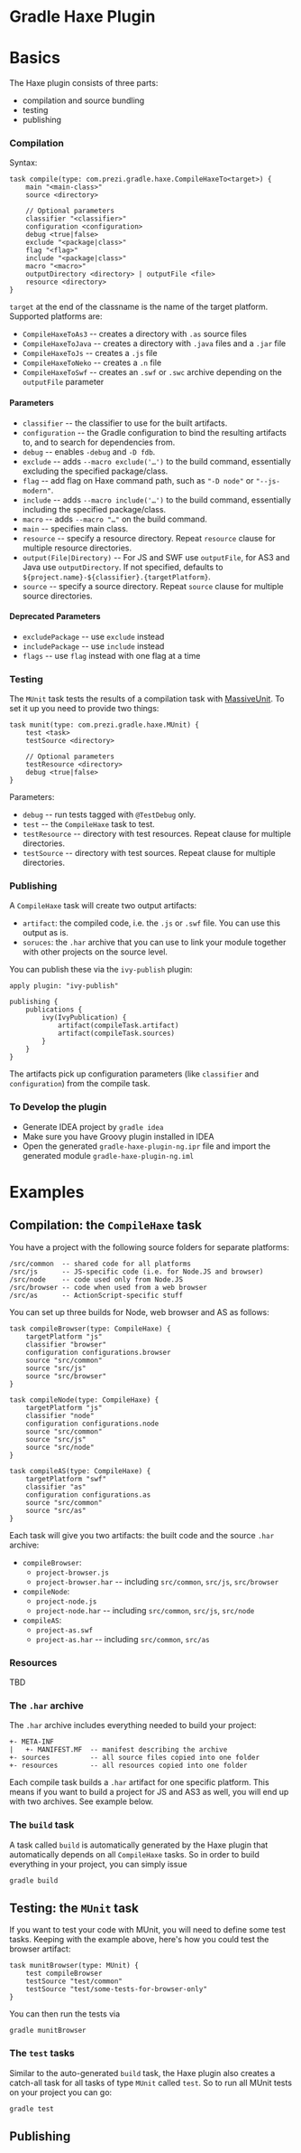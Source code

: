 Gradle Haxe Plugin
==================

# Basics

The Haxe plugin consists of three parts:

* compilation and source bundling
* testing
* publishing

### Compilation

Syntax:

	task compile(type: com.prezi.gradle.haxe.CompileHaxeTo<target>) {
		main "<main-class>"
		source <directory>

		// Optional parameters
		classifier "<classifier>"
		configuration <configuration>
		debug <true|false>
		exclude "<package|class>"
		flag "<flag>"
		include "<package|class>"
		macro "<macro>"
		outputDirectory <directory> | outputFile <file>
		resource <directory>
	}

`target` at the end of the classname is the name of the target platform. Supported platforms are:

* `CompileHaxeToAs3` -- creates a directory with `.as` source files
* `CompileHaxeToJava` -- creates a directory with `.java` files and a `.jar` file
* `CompileHaxeToJs` -- creates a `.js` file
* `CompileHaxeToNeko` -- creates a `.n` file
* `CompileHaxeToSwf` -- creates an `.swf` or `.swc` archive depending on the `outputFile` parameter

#### Parameters

* `classifier` -- the classifier to use for the built artifacts.
* `configuration` -- the Gradle configuration to bind the resulting artifacts to, and to search for dependencies from.
* `debug` -- enables `-debug` and `-D fdb`.
* `exclude` -- adds `--macro exclude('…')` to the build command, essentially excluding the specified package/class.
* `flag` -- add flag on Haxe command path, such as `"-D node"` or `"--js-modern"`.
* `include` -- adds `--macro include('…')` to the build command, essentially including the specified package/class.
* `macro` -- adds `--macro "…"` on the build command.
* `main` -- specifies main class.
* `resource` -- specify a resource directory. Repeat `resource` clause for multiple resource directories.
* `output(File|Directory)` -- For JS and SWF use `outputFile`, for AS3 and Java use `outputDirectory`. If not specified, defaults to `${project.name}-${classifier}.{targetPlatform}`.
* `source` -- specify a source directory. Repeat `source` clause for multiple source directories.

#### Deprecated Parameters

* `excludePackage` -- use `exclude` instead
* `includePackage` -- use `include` instead
* `flags` -- use `flag` instead with one flag at a time

### Testing

The `MUnit` task tests the results of a compilation task with [MassiveUnit](https://github.com/massiveinteractive/MassiveUnit). To set it up you need to provide two things:

	task munit(type: com.prezi.gradle.haxe.MUnit) {
		test <task>
		testSource <directory>

		// Optional parameters
		testResource <directory>
		debug <true|false>
	}

Parameters:

* `debug` -- run tests tagged with `@TestDebug` only.
* `test` -- the `CompileHaxe` task to test.
* `testResource` -- directory with test resources. Repeat clause for multiple directories.
* `testSource` -- directory with test sources. Repeat clause for multiple directories.


### Publishing

A `CompileHaxe` task will create two output artifacts:

* `artifact`: the compiled code, i.e. the `.js` or `.swf` file. You can use this output as is.
* `soruces`: the `.har` archive that you can use to link your module together with other projects on the source level.

You can publish these via the `ivy-publish` plugin:

	apply plugin: "ivy-publish"

	publishing {
		publications {
			ivy(IvyPublication) {
				artifact(compileTask.artifact)
				artifact(compileTask.sources)
			}
		}
	}

The artifacts pick up configuration parameters (like `classifier` and `configuration`) from the compile task.

### To Develop the plugin

* Generate IDEA project by `gradle idea`
* Make sure you have Groovy plugin installed in IDEA
* Open the generated `gradle-haxe-plugin-ng.ipr` file and import the generated module `gradle-haxe-plugin-ng.iml`

# Examples

## Compilation: the `CompileHaxe` task

You have a project with the following source folders for separate platforms:

	/src/common  -- shared code for all platforms
	/src/js      -- JS-specific code (i.e. for Node.JS and browser)
	/src/node    -- code used only from Node.JS
	/src/browser -- code when used from a web browser
	/src/as      -- ActionScript-specific stuff

You can set up three builds for Node, web browser and AS as follows:

	task compileBrowser(type: CompileHaxe) {
		targetPlatform "js"
		classifier "browser"
		configuration configurations.browser
		source "src/common"
		source "src/js"
		source "src/browser"
	}

	task compileNode(type: CompileHaxe) {
		targetPlatform "js"
		classifier "node"
		configuration configurations.node
		source "src/common"
		source "src/js"
		source "src/node"
	}

	task compileAS(type: CompileHaxe) {
		targetPlatform "swf"
		classifier "as"
		configuration configurations.as
		source "src/common"
		source "src/as"
	}

Each task will give you two artifacts: the built code and the source `.har` archive:

* `compileBrowser`:
	* `project-browser.js`
	* `project-browser.har` -- including `src/common`, `src/js`, `src/browser`
* `compileNode`:
	* `project-node.js`
	* `project-node.har` -- including `src/common`, `src/js`, `src/node`
* `compileAS`:
	* `project-as.swf`	
	* `project-as.har` -- including `src/common`, `src/as`


### Resources

TBD

### The `.har` archive

The `.har` archive includes everything needed to build your project:

	+- META-INF
	|   +- MANIFEST.MF  -- manifest describing the archive
	+- sources          -- all source files copied into one folder
	+- resources        -- all resources copied into one folder

Each compile task builds a `.har` artifact for one specific platform. This means if you want to build a project for JS and AS3 as well, you will end up with two archives. See example below.

### The `build` task

A task called `build` is automatically generated by the Haxe plugin that automatically depends on all `CompileHaxe` tasks. So in order to build everything in your project, you can simply issue

	gradle build

## Testing: the `MUnit` task

If you want to test your code with MUnit, you will need to define some test tasks. Keeping with the example above, here's how you could test the browser artifact:

	task munitBrowser(type: MUnit) {
		test compileBrowser
		testSource "test/common"
		testSource "test/some-tests-for-browser-only"
	}

You can then run the tests via

	gradle munitBrowser



### The `test` tasks

Similar to the auto-generated `build` task, the Haxe plugin also creates a catch-all task for all tasks of type `MUnit` called `test`. So to run all MUnit tests on your project you can go:

	gradle test

## Publishing

